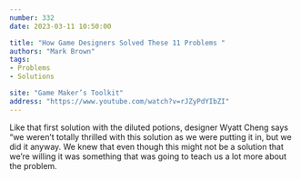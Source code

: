 ```yaml
---
number: 332
date: 2023-03-11 10:50:00

title: "How Game Designers Solved These 11 Problems "
authors: "Mark Brown"
tags:
- Problems
- Solutions

site: "Game Maker’s Toolkit"
address: "https://www.youtube.com/watch?v=rJZyPdYIbZI"
---
```


Like that first solution with the diluted potions, designer Wyatt Cheng says “we weren’t totally thrilled with this solution as we were putting it in, but we did it anyway. We knew that even though this might not be a solution that we’re willing it was something that was going to teach us a lot more about the problem.
